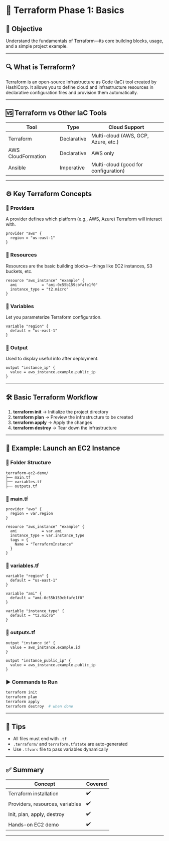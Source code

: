 # 🌱 Terraform Phase 1: Basics

## 🎯 Objective

Understand the fundamentals of Terraform—its core building blocks, usage, and a simple project example.

---

## 🔍 What is Terraform?

Terraform is an open-source Infrastructure as Code (IaC) tool created by HashiCorp. It allows you to define cloud and infrastructure resources in declarative configuration files and provision them automatically.

---

## 🆚 Terraform vs Other IaC Tools

| Tool               | Type        | Cloud Support                        |
| ------------------ | ----------- | ------------------------------------ |
| Terraform          | Declarative | Multi-cloud (AWS, GCP, Azure, etc.)  |
| AWS CloudFormation | Declarative | AWS only                             |
| Ansible            | Imperative  | Multi-cloud (good for configuration) |

---

## ⚙️ Key Terraform Concepts

### 🔸 Providers

A provider defines which platform (e.g., AWS, Azure) Terraform will interact with.

```hcl
provider "aws" {
  region = "us-east-1"
}
```

### 🔸 Resources

Resources are the basic building blocks—things like EC2 instances, S3 buckets, etc.

```hcl
resource "aws_instance" "example" {
  ami           = "ami-0c55b159cbfafe1f0"
  instance_type = "t2.micro"
}
```

### 🔸 Variables

Let you parameterize Terraform configuration.

```hcl
variable "region" {
  default = "us-east-1"
}
```

### 🔸 Output

Used to display useful info after deployment.

```hcl
output "instance_ip" {
  value = aws_instance.example.public_ip
}
```

---

## 🛠️ Basic Terraform Workflow

1. **terraform init** → Initialize the project directory
2. **terraform plan** → Preview the infrastructure to be created
3. **terraform apply** → Apply the changes
4. **terraform destroy** → Tear down the infrastructure

---

## 📁 Example: Launch an EC2 Instance

### 🔧 Folder Structure

```
terraform-ec2-demo/
├── main.tf
├── variables.tf
├── outputs.tf
```

### 📄 main.tf

```hcl
provider "aws" {
  region = var.region
}

resource "aws_instance" "example" {
  ami           = var.ami
  instance_type = var.instance_type
  tags = {
    Name = "TerraformInstance"
  }
}
```

### 📄 variables.tf

```hcl
variable "region" {
  default = "us-east-1"
}

variable "ami" {
  default = "ami-0c55b159cbfafe1f0"
}

variable "instance_type" {
  default = "t2.micro"
}
```

### 📄 outputs.tf

```hcl
output "instance_id" {
  value = aws_instance.example.id
}

output "instance_public_ip" {
  value = aws_instance.example.public_ip
}
```

### ▶️ Commands to Run

```bash
terraform init
terraform plan
terraform apply
terraform destroy  # when done
```

---

## 📌 Tips

* All files must end with `.tf`
* `.terraform/` and `terraform.tfstate` are auto-generated
* Use `.tfvars` file to pass variables dynamically

---

## ✅ Summary

| Concept                         | Covered |
| ------------------------------- | ------- |
| Terraform installation          | ✔️      |
| Providers, resources, variables | ✔️      |
| Init, plan, apply, destroy      | ✔️      |
| Hands-on EC2 demo               | ✔️      |

---

